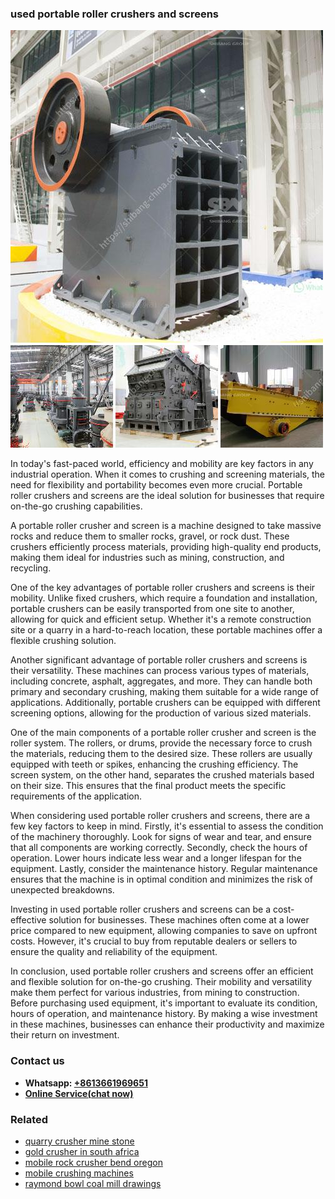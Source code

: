<h3>used portable roller crushers and screens</h3><img src='1706755316.jpg' alt=''><p>In today's fast-paced world, efficiency and mobility are key factors in any industrial operation. When it comes to crushing and screening materials, the need for flexibility and portability becomes even more crucial. Portable roller crushers and screens are the ideal solution for businesses that require on-the-go crushing capabilities.</p><p>A portable roller crusher and screen is a machine designed to take massive rocks and reduce them to smaller rocks, gravel, or rock dust. These crushers efficiently process materials, providing high-quality end products, making them ideal for industries such as mining, construction, and recycling.</p><p>One of the key advantages of portable roller crushers and screens is their mobility. Unlike fixed crushers, which require a foundation and installation, portable crushers can be easily transported from one site to another, allowing for quick and efficient setup. Whether it's a remote construction site or a quarry in a hard-to-reach location, these portable machines offer a flexible crushing solution.</p><p>Another significant advantage of portable roller crushers and screens is their versatility. These machines can process various types of materials, including concrete, asphalt, aggregates, and more. They can handle both primary and secondary crushing, making them suitable for a wide range of applications. Additionally, portable crushers can be equipped with different screening options, allowing for the production of various sized materials.</p><p>One of the main components of a portable roller crusher and screen is the roller system. The rollers, or drums, provide the necessary force to crush the materials, reducing them to the desired size. These rollers are usually equipped with teeth or spikes, enhancing the crushing efficiency. The screen system, on the other hand, separates the crushed materials based on their size. This ensures that the final product meets the specific requirements of the application.</p><p>When considering used portable roller crushers and screens, there are a few key factors to keep in mind. Firstly, it's essential to assess the condition of the machinery thoroughly. Look for signs of wear and tear, and ensure that all components are working correctly. Secondly, check the hours of operation. Lower hours indicate less wear and a longer lifespan for the equipment. Lastly, consider the maintenance history. Regular maintenance ensures that the machine is in optimal condition and minimizes the risk of unexpected breakdowns.</p><p>Investing in used portable roller crushers and screens can be a cost-effective solution for businesses. These machines often come at a lower price compared to new equipment, allowing companies to save on upfront costs. However, it's crucial to buy from reputable dealers or sellers to ensure the quality and reliability of the equipment.</p><p>In conclusion, used portable roller crushers and screens offer an efficient and flexible solution for on-the-go crushing. Their mobility and versatility make them perfect for various industries, from mining to construction. Before purchasing used equipment, it's important to evaluate its condition, hours of operation, and maintenance history. By making a wise investment in these machines, businesses can enhance their productivity and maximize their return on investment.</p><h3>Contact us</h3><ul><li><strong>Whatsapp:&nbsp;<a href="https://wa.me/8613661969651">+8613661969651</a></strong></li><li><a href="https://swt.shibang-china.com/?git&amp;zhl&amp;used portable roller crushers and screens"><strong>Online Service(chat now)</strong></a></li></ul><h3>Related</h3><ul><li><a href='quarry crusher mine stone.md'>quarry crusher mine stone</a></li><li><a href='gold crusher in south africa.md'>gold crusher in south africa</a></li><li><a href='mobile rock crusher bend oregon.md'>mobile rock crusher bend oregon</a></li><li><a href='mobile crushing machines.md'>mobile crushing machines</a></li><li><a href='raymond bowl coal mill drawings.md'>raymond bowl coal mill drawings</a></li></ul>